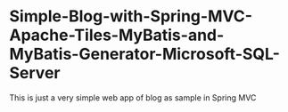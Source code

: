 Simple-Blog-with-Spring-MVC-Apache-Tiles-MyBatis-and-MyBatis-Generator-Microsoft-SQL-Server
===========================================================================================

This is just a very simple web app of blog as sample in Spring MVC
